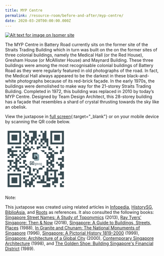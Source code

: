 ```yaml
---
title: MYP Centre
permalink: /resource-room/before-and-after/myp-centre/
date: 2020-03-20T00:00:00.000Z
---
```

[![Alt text for image on Isomer site](/images/before-after-image-myp-centre.png)](https://go.gov.sg/oswa6x)

The MYP Centre in Battery Road currently sits on the former site of the Straits Trading Building which in turn was built on the on the former sites of three colonial buildings, namely the Medical Hall (or the Red House), Gresham House (or McAllister House) and Maynard Building. These three buildings were among the most recognisable colonial buildings of Battery Road as they were regularly featured in old photographs of the road. In fact, the Medical Hall always appeared to be the darkest in these black-and-white photographs because of its red-brick façade. In the early 1970s, the buildings were demolished to make way for the 21-storey Straits Trading Building. Completed in 1972, this building was replaced in 2010 by today’s MYP Centre. Designed by Team Design Architect, this 28-storey building has a façade that resembles a shard of crystal thrusting towards the sky like an obelisk.

View the juxtapose in [full screen](https://go.gov.sg/oswa6x){:target="_blank"} or on your mobile device by scanning the QR code below.

<img src="/images/qr-code-beforeafter-myp-centre.png" alt="qr-beforeafter-myp-centre" style="width:200px;" />

Note:

This juxtapose was created using related articles in [Infopedia](https://eresources.nlb.gov.sg/infopedia/), [HistorySG](http://eresources.nlb.gov.sg/history), [BiblioAsia](https://www.nlb.gov.sg/Browse/BiblioAsia.aspx), and [Roots](https://www.roots.sg/) as references. It also consulted the following books: [Singapore Street Names: A Study of Toponymics](https://eservice.nlb.gov.sg/item_holding.aspx?bid=200123850) (2013), [Ray Tyers’ Singapore: Then & Now](https://eservice.nlb.gov.sg/item_holding.aspx?bid=203784837) (2018), [Singapore: A Guide to Buildings, Streets, Places](http://eservice.nlb.gov.sg/item_holding.aspx?bid=4712298) (1988), [In Granite and Chunam: The National Monuments of Singapore](http://eservice.nlb.gov.sg/item_holding_s.aspx?bid=7919754) (1996), [Singapore: A Pictorial History 1819-2000](http://eservice.nlb.gov.sg/item_holding.aspx?bid=9651676) (1999), [Singapore: Architecture of a Global City](http://eservice.nlb.gov.sg/item_holding.aspx?bid=10074731) (2000), [Contemporary Singapore Architecture](http://eservice.nlb.gov.sg/item_holding.aspx?bid=9151059) (1998), and [The Golden Shoe: Building Singapore's Financial District](http://eservice.nlb.gov.sg/item_holding.aspx?bid=5390839) (1989).